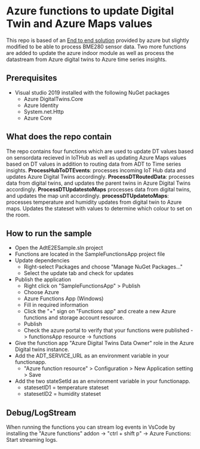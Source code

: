 # Azure functions to update Digital Twin and Azure Maps values
This repo is based of an [End to end solution](https://docs.microsoft.com/en-us/azure/digital-twins/tutorial-end-to-end) provided by azure but slightly modified to be able to process BME280 sensor data. Two more functions are added to update the azure indoor module as well as process the datastream from Azure digital twins to Azure time series insights.

## Prerequisites
- Visual studio 2019 installed with the following NuGet packages
  - Azure DigitalTwins.Core
  - Azure Identity
  - System.net.Http
  -	Azure Core


## What does the repo contain

The repo contains four functions which are used to update DT values based on sensordata recieved in IoTHub as well as updating Azure Maps values based on DT values in addition to routing data from ADT to Time series insights. **ProcessHubToDTEvents**: processes incoming IoT Hub data and updates Azure Digital Twins accordingly. **ProcessDTRoutedData**: processes data from digital twins, and updates the parent twins in Azure Digital Twins accordingly. **ProcessDTUpdatestoMaps** processes data from digital twins, and updates the map unit accordingly. **processDTUpdatetoMaps**: processes temperature and humidity updates from digital twin to Azure maps. Updates the stateset with values to determine which colour to set on the room. 

## How to run the sample

- Open the AdtE2ESample.sln project
- Functions are located in the SampleFunctionsApp project file
- Update dependencies
  - Right-select Packages and choose "Manage NuGet Packages..." 
  - Select the update tab and check for updates
- Publish the application
  - Right click on "SampleFunctionsApp" > Publish
  - Choose Azure
  - Azure Functions App (Windows)
  - Fill in required information
  - Click the "+" sign on "Functions app" and create a new Azure functions and storage account resource.
  - Publish
  - Check the azure portal to verify that your functions were published -> functionsApp resource -> functions
- Give the function app "Azure Digital Twins Data Owner" role in the Azure Digital twins instance.
- Add the ADT_SERVICE_URL as an environment variable in your functionapp.
  - "Azure function resource" > Configuration > New Application setting > Save
- Add the two stateSetId as an environment variable in your functionapp.
  - statesetID1 = temperature stateset
  - statesetID2 = humidity stateset

## Debug/LogStream

When running the functions you can stream log events in VsCode by installing the "Azure functions" addon -> "ctrl + shift p" -> Azure Functions: Start streaming logs.